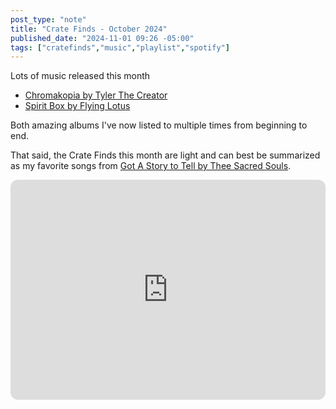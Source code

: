 ```yaml
---
post_type: "note" 
title: "Crate Finds - October 2024"
published_date: "2024-11-01 09:26 -05:00"
tags: ["cratefinds","music","playlist","spotify"]
---
```


Lots of music released this month

- [Chromakopia by Tyler The Creator](/responses/chromakopia-tyler-the-creator-released)
- [Spirit Box by Flying Lotus](/responses/spirit-box-flying-lotus)

Both amazing albums I've now listed to multiple times from beginning to end.

That said, the Crate Finds this month are light and can best be summarized as my favorite songs from [Got A Story to Tell by Thee Sacred Souls](/notes/got-a-story-to-tell-thee-sacred-souls).

<iframe style="border-radius:12px" src="https://open.spotify.com/embed/playlist/18ZVcs71usQpBjaYO7XEA0" width="100%" height="352" frameBorder="0" allowfullscreen="" allow="autoplay; clipboard-write; encrypted-media; fullscreen; picture-in-picture" loading="lazy"></iframe>